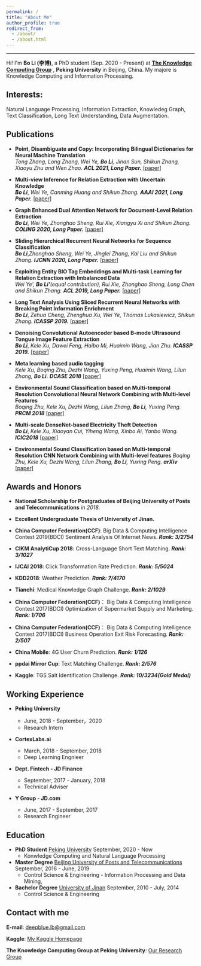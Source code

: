 ```yaml
---
permalink: /
title: "About Me"
author_profile: true
redirect_from: 
  - /about/
  - /about.html
---
```


------
Hi! I'm **Bo Li (李博)**, a PhD student (Sep. 2020 - Present) at [**The Knowledge Computing Group**](https://se.pku.edu.cn/kcg/) , **Peking University** in Beijing, China. 
My majore is Knowledge Computing and Information Processing. 

**Interests:** 
------
Natural Language Processing, Information Extraction, Knowledeg Graph, Text Classification, Long Text Understanding, Data Augmentation. 

**Publications**
------
* **Point, Disambiguate and Copy: Incorporating Bilingual Dictionaries for Neural Machine Translation**  
*Tong Zhang, Long Zhang, Wei Ye, **Bo Li**, Jinan Sun, Shikun Zhang, Xiaoyu Zhu and Wen Zhao.* ***ACL 2021, Long Paper.*** [[paper]](https://www.researchgate.net/publication/351993206_Point_Disambiguate_and_Copy_Incorporating_Bilingual_Dictionaries_for_Neural_Machine_Translation#fullTextFileContent)

* **Multi-view Inference for Relation Extraction with Uncertain Knowledge**  
***Bo Li***, *Wei Ye, Canming Huang and Shikun Zhang.* ***AAAI 2021, Long Paper.*** [[paper]](https://arxiv.org/abs/2104.13579)

* **Graph Enhanced Dual Attention Network for Document-Level Relation Extraction**  
***Bo Li***, *Wei Ye, Zhonghao Sheng, Rui Xie, Xiangyu Xi and Shikun Zhang.* ***COLING 2020, Long Paper.*** [[paper]](https://www.aclweb.org/anthology/2020.coling-main.136/)

* **Sliding Hierarchical Recurrent Neural Networks for Sequence Classification**  
***Bo Li***,*Zhonghao Sheng, Wei Ye, Jinglei Zhang, Kai Liu and Shikun Zhang.* ***IJCNN 2020, Long Paper.*** [[paper]](https://ieeexplore.ieee.org/abstract/document/9207626)

* **Exploiting Entity BIO Tag Embeddings and Multi-task Learning for Relation Extraction with Imbalanced Data**  
*Wei Ye', **Bo Li'**(equal contribution), Rui Xie, Zhonghao Sheng, Long Chen and Shikun Zhang.* ***ACL 2019, Long Paper.*** [[paper]](https://www.aclweb.org/anthology/P19-1130.pdf)

* **Long Text Analysis Using Sliced Recurrent Neural Networks with Breaking Point Information Enrichment**  
***Bo Li***, *Zehua Cheng, Zhenghua Xu, Wei Ye, Thomas Lukasiewicz, Shikun Zhang.* ***ICASSP 2019.*** [[paper]](https://ieeexplore.ieee.org/abstract/document/8683812)

* **Denoising Convolutional Autoencoder based B-mode Ultrasound Tongue Image Feature Extraction**  
***Bo Li***, *Kele Xu, Dawei Feng, Haibo Mi, Huaimin Wang, Jian Zhu.* ***ICASSP 2019.*** [[paper]](https://ieeexplore.ieee.org/abstract/document/8682806)

* **Meta learning based audio tagging**  
*Kele Xu, Boqing Zhu, Dezhi Wang, Yuxing Peng, Huaimin Wang, Lilun Zhang,* ***Bo Li.*** ***DCASE 2018*** [[paper]](http://dcase.community/documents/workshop2018/proceedings/DCASE2018Workshop_Xu_147.pdf)

* **Environmental Sound Classification based on Multi-temporal Resolution Convolutional Neural Network Combining with Multi-level Features**  
*Boqing Zhu, Kele Xu, Dezhi Wang, Lilun Zhang, **Bo Li**, Yuxing Peng.* ***PRCM 2018*** [[paper]](https://arxiv.org/abs/1805.09752)

* **Multi-scale DenseNet-based Electricity Theft Detection**  
***Bo Li***, *Kele Xu, Xiaoyan Cui, Yiheng Wang, Xinbo Ai, Yanbo Wang.* ***ICIC2018*** [[paper]](https://link.springer.com/chapter/10.1007%2F978-3-319-95930-6_17)

* **Environmental Sound Classification based on Multi-temporal Resolution CNN Network Combining with Multi-level features** 
*Boqing Zhu, Kele Xu, Dezhi Wang, Lilun Zhang, **Bo Li**, Yuxing Peng.* ***arXiv*** [[paper]](https://arxiv.org/abs/1805.09752)



**Awards and Honors**
------
* **National Scholarship for Postgraduates of Beijing University of Posts and Telecommunications** *in 2018.*

* **Excellent Undergraduate Thesis of University of Jinan.**  

* **China Computer Federation(CCF)**: Big Data & Computing Intelligence Contest 2019(BDCI)  Sentiment Analysis Of Internet News.  ***Rank: 3/2754***  

* **CIKM AnalytiCup 2018**:  Cross-Language Short Text Matching.  ***Rank: 3/1027***

* **IJCAI 2018**:  Click Transformation Rate Prediction.  ***Rank: 5/5024***

* **KDD2018**:  Weather Prediction.  ***Rank: 7/4170***

* **Tianchi**:  Medical Knowledge Graph Challenge.  ***Rank: 2/1029***

* **China Computer Federation(CCF)**： Big Data & Computing Intelligence Contest 2017(BDCI) Optimization of Supermarket Supply and Marketing.  ***Rank: 1/706***

* **China Computer Federation(CCF)**： Big Data & Computing Intelligence Contest 2017(BDCI) Business Operation Exit Risk Forecasting.  ***Rank: 2/507***

* **China Mobile**: 4G User Churn Prediction.   ***Rank: 1/126***

* **ppdai Mirror Cup**: Text Matching Challenge.   ***Rank: 2/576***

* **Kaggle**:  TGS Salt Identification Challenge.  ***Rank: 10/3234(Gold Medal)***

**Working Experience**
------
* **Peking University**
  * June, 2018 - September，2020
  * Research Intern

* **CortexLabs.ai**   
  * March, 2018 - September, 2018
  * Deep Learning Engnieer

* **Dept. Fintech - JD Finance**   
  * September, 2017 - January, 2018
  * Technical Adviser

* **Y Group - JD.com**   
  * June, 2017 - September, 2017
  * Research Engineer

**Education**
------
* **PhD Student** [Peking University](https://www.pku.edu.cn/)    September, 2020 - Now  
	- Konwledge Computing and Natural Language Processing
* **Master Degree**  [Beijing University of Posts and Telecommunications](https://www.bupt.edu.cn/)   September, 2016 - June, 2019  
  - Control Science & Engineering - Information Processing and Data Mining,  
* **Bachelor Degree** [University of Jinan](http://www.ujn.edu.cn/)   September, 2010 - July, 2014  
  - Control Science & Engineering 
  
**Contact with me**
------
**E-mail**: deepblue.lb@gmail.com  

**Kaggle**: [My Kaggle Homepage](https://www.kaggle.com/buptbob)

**The Knowledge Computing Group at Peking University**: [Our Research Group](https://se.pku.edu.cn/kcg/)